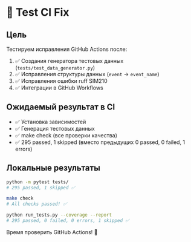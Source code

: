 # 🧪 Test CI Fix

## Цель
Тестируем исправления GitHub Actions после:

1. ✅ Создания генератора тестовых данных (`tests/test_data_generator.py`)
2. ✅ Исправления структуры данных (`event` → `event_name`)
3. ✅ Исправления ошибки ruff SIM210
4. ✅ Интеграции в GitHub Workflows

## Ожидаемый результат в CI
- ✅ Установка зависимостей
- ✅ Генерация тестовых данных
- ✅ make check (все проверки качества)
- ✅ 295 passed, 1 skipped (вместо предыдущих 0 passed, 0 failed, 1 errors)

## Локальные результаты
```bash
python -m pytest tests/
# 295 passed, 1 skipped ✅

make check
# All checks passed! ✅

python run_tests.py --coverage --report
# 295 passed, 0 failed, 0 errors, 1 skipped ✅
```

Время проверить GitHub Actions! 🚀
